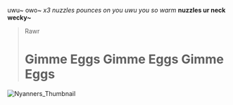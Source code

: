 uwu~
owo~
*x3 nuzzles pounces on you uwu you so warm*
**nuzzles ur neck wecky~**
> Rawr
> # Gimme Eggs Gimme Eggs Gimme Eggs

![Nyanners_Thumbnail](https://user-images.githubusercontent.com/97714611/149443783-7afdf604-3708-4030-8d45-b32dbaa25411.png)
